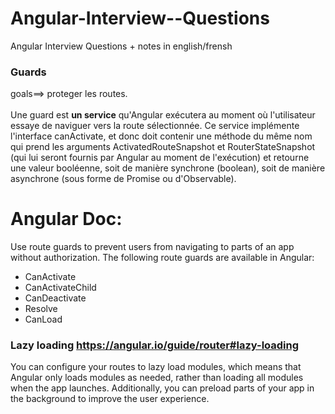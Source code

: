 # Angular-Interview--Questions
Angular Interview Questions + notes in english/frensh
### Guards
goals==> proteger les routes.<br>
<br>
Une guard est **un service** qu'Angular exécutera au moment où l'utilisateur essaye de naviguer vers la route sélectionnée. Ce service implémente l'interface canActivate, et donc doit contenir une méthode du même nom qui prend les arguments ActivatedRouteSnapshot et RouterStateSnapshot (qui lui seront fournis par Angular au moment de l'exécution) et retourne une valeur booléenne, soit de manière synchrone (boolean), soit de manière asynchrone (sous forme de Promise ou d'Observable).
# Angular Doc:
Use route guards to prevent users from navigating to parts of an app without authorization. The following route guards are available in Angular:
- CanActivate
- CanActivateChild
- CanDeactivate
- Resolve
- CanLoad
### Lazy loading                             https://angular.io/guide/router#lazy-loading
You can configure your routes to lazy load modules, which means that Angular only loads modules as needed, rather than loading all modules when the app launches. Additionally, you can preload parts of your app in the background to improve the user experience.

